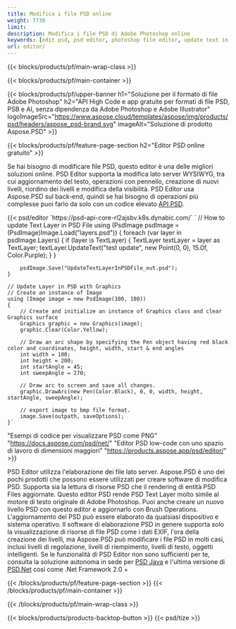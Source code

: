 ```yaml
---
title: Modifica i file PSD online
weight: 7730
limit: 
description: Modifica i file PSD di Adobe Photoshop online
keywords: [edit psd, psd editor, photoshop file editor, update text in psd, update psd]
url: editor/
---
```


{{< blocks/products/pf/main-wrap-class >}}


{{< blocks/products/pf/main-container >}}

{{< blocks/products/pf/upper-banner h1="Soluzione per il formato di file Adobe Photoshop" h2="API High Code e app gratuite per formati di file PSD, PSB e AI, senza dipendenza da Adobe Photoshop e Adobe Illustrator" logoImageSrc="https://www.aspose.cloud/templates/aspose/img/products/psd/headers/aspose_psd-brand.svg" imageAlt="Soluzione di prodotto Aspose.PSD" >}}

{{< blocks/products/pf/feature-page-section h2="Editor PSD online gratuito" >}}
<p>Se hai bisogno di modificare file PSD, questo editor è una delle migliori soluzioni online. PSD Editor supporta la modifica lato server WYSIWYG, tra cui aggiornamento del testo, operazioni con pennello, creazione di nuovi livelli, riordino dei livelli e modifica della visibilità. PSD Editor usa Aspose.PSD sul back-end, quindi se hai bisogno di operazioni più complesse puoi farlo da solo con un codice elevato <a href="/psd/{{< lang-code >}}">API PSD</a>.</p>
{{< psd/editor `https://psd-api-core-rl2ajsbv.k8s.dynabic.com/` 
`	// How to update Text Layer in PSD File
	using (PsdImage psdImage = (PsdImage)Image.Load("layers.psd"))
  	{
		foreach (var layer in psdImage.Layers)
		{
			if (layer is TextLayer)
			{
				TextLayer textLayer = layer as TextLayer;
				textLayer.UpdateText("test update", new Point(0, 0), 15.0f, Color.Purple);
			}
		}

		psdImage.Save("UpdateTextLayerInPSDFile_out.psd");
	}
	
	// Update Layer in PSD with Graphics
	// Create an instance of Image
	using (Image image = new PsdImage(100, 100))
	{
		// Create and initialize an instance of Graphics class and clear Graphics surface
		Graphics graphic = new Graphics(image);
		graphic.Clear(Color.Yellow);

		// Draw an arc shape by specifying the Pen object having red black color and coordinates, height, width, start & end angles                 
		int width = 100;
		int height = 200;
		int startAngle = 45;
		int sweepAngle = 270;

		// Draw arc to screen and save all changes.
		graphic.DrawArc(new Pen(Color.Black), 0, 0, width, height, startAngle, sweepAngle);

		// export image to bmp file format.
		image.Save(outpath, saveOptions);
	}` 
"Esempi di codice per visualizzare PSD come PNG"  "https://docs.aspose.com/psd/net/" 
"Editor PSD low-code con uno spazio di lavoro di dimensioni maggiori" "https://products.aspose.app/psd/editor/" >}}
<p>PSD Editor utilizza l'elaborazione dei file lato server. Aspose.PSD è uno dei pochi prodotti che possono essere utilizzati per creare software di modifica PSD. Supporta sia la lettura di risorse PSD che il rendering di entità PSD Files aggiornate. Questo editor PSD rende PSD Text Layer molto simile al motore di testo originale di Adobe Photoshop. Puoi anche creare un nuovo livello PSD con questo editor e aggiornarlo con Brush Operations. L'aggiornamento del PSD può essere elaborato da qualsiasi dispositivo e sistema operativo. Il software di elaborazione PSD in genere supporta solo la visualizzazione di risorse di file PSD come i dati EXIF, l'ora della creazione dei livelli, ma Aspose.PSD può modificare i file PSD in molti casi, inclusi livelli di regolazione, livelli di riempimento, livelli di testo, oggetti intelligenti. Se le funzionalità di PSD Editor non sono sufficienti per te, consulta la soluzione autonoma in sede per <a href="/psd/{{< lang-code >}}java">PSD Java</a> e l'ultima versione di <a href="/psd/{{< lang-code >}}net">PSD.Net</a> così come .Net Framework 2.0 +</p>

{{< /blocks/products/pf/feature-page-section >}}
{{< /blocks/products/pf/main-container >}}


{{< /blocks/products/pf/main-wrap-class >}}

{{< blocks/products/products-backtop-button >}}
{{< psd/tize >}}
